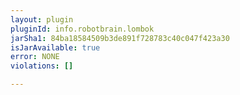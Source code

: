 ```yaml
---
layout: plugin
pluginId: info.robotbrain.lombok
jarSha1: 84ba18584509b3de891f728783c40c047f423a30
isJarAvailable: true
error: NONE
violations: []

---
```

